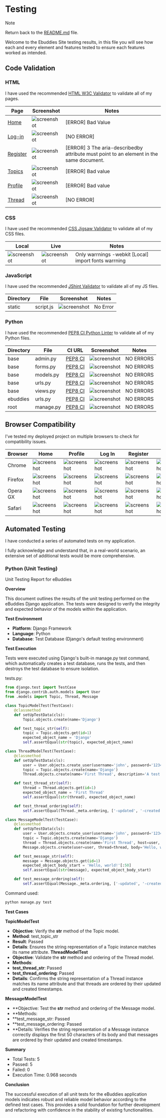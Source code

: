 # Testing

> [!NOTE]  
> Return back to the [README.md](README.md) file.

Welcome to the Ebuddies Site testing results, in this file you will see how each and every element and features tested to ensure each features worked as intended.

## Code Validation

### HTML

I have used the recommended [HTML W3C Validator](https://validator.w3.org) to validate all of my pages.

| Page | Screenshot | Notes |
| ---- | ---------- | ----- |
| [Home](https://ebuddies-42967ce5447d.herokuapp.com/) | ![screenshot](documentation/validation/html-home.png) | [ERROR] Bad Value |
| [Log-in](https://ebuddies-42967ce5447d.herokuapp.com/login/) | ![screenshot](documentation/validation/html-login.png) | [NO ERROR] |
| [Register](https://ebuddies-42967ce5447d.herokuapp.com/register/) | ![screenshot](documentation/validation/html-register.png) | [ERROR] 3 The aria-describedby attribute must point to an element in the same document.|
| [Topics](https://ebuddies-42967ce5447d.herokuapp.com/topics/) | ![screenshot](documentation/validation/html-topics.png) | [ERROR] Bad value |
| [Profile](https://ebuddies-42967ce5447d.herokuapp.com/profile/1/) | ![screenshot](documentation/validation/html-profile.png) | [ERROR] Bad value |
| [Thread](https://ebuddies-42967ce5447d.herokuapp.com/thread/8/) | ![screenshot](documentation/validation/html-thread.png) | [NO ERROR] |

### CSS

I have used the recommended [CSS Jigsaw Validator](https://jigsaw.w3.org/css-validator) to validate all of my CSS files.

| Local | Live | Notes |
| --- | --- | --- |
| ![screenshot](documentation/validation/css-local.png) | ![screenshot](documentation/validation/css-live.png) | Only warrnings -webkit [Local] import fonts warrning |

### JavaScript

I have used the recommended [JShint Validator](https://jshint.com) to validate all of my JS files.

| Directory | File | Screenshot | Notes |
| --- | --- | --- | --- |
| static | script.js | ![screenshot](documentation/validation/js-jshint.png) | No Error |

### Python

I have used the recommended [PEP8 CI Python Linter](https://pep8ci.herokuapp.com) to validate all of my Python files.

| Directory | File | CI URL | Screenshot | Notes |
| --- | --- | --- | --- | --- |
| base | admin.py | [PEP8 CI](https://pep8ci.herokuapp.com/https://raw.githubusercontent.com/JohnnySonTrinh/ebuddies/main/base/admin.py) | ![screenshot](documentation/validation/py-admin.png) | NO ERRORS |
| base | forms.py | [PEP8 CI](https://pep8ci.herokuapp.com/https://raw.githubusercontent.com/JohnnySonTrinh/ebuddies/main/base/forms.py) | ![screenshot](documentation/validation/py-forms.png) | NO ERRORS |
| base | models.py | [PEP8 CI](https://pep8ci.herokuapp.com/https://raw.githubusercontent.com/JohnnySonTrinh/ebuddies/main/base/models.py) | ![screenshot](documentation/validation/py-models.png) | NO ERRORS |
| base | urls.py | [PEP8 CI](https://pep8ci.herokuapp.com/https://raw.githubusercontent.com/JohnnySonTrinh/ebuddies/main/base/urls.py) | ![screenshot](documentation/validation/py-urls.png) | NO ERRORS |
| base | views.py | [PEP8 CI](https://pep8ci.herokuapp.com/https://raw.githubusercontent.com/JohnnySonTrinh/ebuddies/main/base/views.py) | ![screenshot](documentation/validation/py-views.png) | NO ERRORS |
| ebuddies | urls.py | [PEP8 CI](https://pep8ci.herokuapp.com/https://raw.githubusercontent.com/JohnnySonTrinh/ebuddies/main/ebuddies/urls.py) | ![screenshot](documentation/validation/py-urls-ebuddies.png) | NO ERRORS |
| root | manage.py | [PEP8 CI](https://pep8ci.herokuapp.com/https://raw.githubusercontent.com/JohnnySonTrinh/ebuddies/main/manage.py) | ![screenshot](documentation/validation/py-manage.png) |NO ERRORS |

## Browser Compatibility

I've tested my deployed project on multiple browsers to check for compatibility issues.

| Browser | Home | Profile | Log In | Register | Thread | Topic | Notes |
| ------- | ---- | ------- | ------ | -------- | ------ | ----- | ----- |
| Chrome | ![screenshot](documentation/browsers/chrome-home.png) | ![screenshot](documentation/browsers/chrome-profile.png) | ![screenshot](documentation/browsers/chrome-login.png) | ![screenshot](documentation/browsers/chrome-signup.png) | ![screenshot](documentation/browsers/chrome-thread.png) | ![screenshot](documentation/browsers/chrome-topics.png) | Works as expected |
| Firefox | ![screenshot](documentation/browsers/firefox-home.png) | ![screenshot](documentation/browsers/firefox-profile.png) | ![screenshot](documentation/browsers/firefox-login.png) | ![screenshot](documentation/browsers/firefox-signup.png) | ![screenshot](documentation/browsers/firefox-thread.png) | ![screenshot](documentation/browsers/firefox-topics.png) | Works as expected |
| Opera GX | ![screenshot](documentation/browsers/opera-gx-home.png) | ![screenshot](documentation/browsers/opera-gx-profile.png) | ![screenshot](documentation/browsers/opera-gx-login.png) | ![screenshot](documentation/browsers/opera-gx-signup.png) | ![screenshot](documentation/browsers/opera-gx-thread.png) | ![screenshot](documentation/browsers/opera-gx-topics.png) | Works as expected |
| Safari | ![screenshot](documentation/browsers/safari-home.png) | ![screenshot](documentation/browsers/safari-profile.png) | ![screenshot](documentation/browsers/safari-login.png) | ![screenshot](documentation/browsers/safari-signup.png) | ![screenshot](documentation/browsers/safari-thread.png) | ![screenshot](documentation/browsers/safari-topics.png) | Works as expected |

## Automated Testing

I have conducted a series of automated tests on my application.

I fully acknowledge and understand that, in a real-world scenario, an extensive set of additional tests would be more comprehensive.

### Python (Unit Testing)

Unit Testing Report for eBuddies

**Overview**

This document outlines the results of the unit testing performed on the eBuddies Django application. The tests were designed to verify the integrity and expected behavior of the models within the application.

**Test Environment**

- **Platform**: Django Framework
- **Language**: Python
- **Database**: Test Database (Django's default testing environment)

**Test Execution**

Tests were executed using Django's built-in manage.py test command, which automatically creates a test database, runs the tests, and then destroys the test database to ensure isolation.

tests.py:
```python
from django.test import TestCase
from django.contrib.auth.models import User
from .models import Topic, Thread, Message

class TopicModelTest(TestCase):
    @classmethod
    def setUpTestData(cls):
        Topic.objects.create(name='Django')

    def test_topic_str(self):
        topic = Topic.objects.get(id=1)
        expected_object_name = 'Django'
        self.assertEqual(str(topic), expected_object_name)

class ThreadModelTest(TestCase):
    @classmethod
    def setUpTestData(cls):
        user = User.objects.create_user(username='john', password='12345')
        topic = Topic.objects.create(name='Django')
        Thread.objects.create(name='First Thread', description='A test thread', host=user, topic=topic)

    def test_thread_str(self):
        thread = Thread.objects.get(id=1)
        expected_object_name = 'First Thread'
        self.assertEqual(str(thread), expected_object_name)

    def test_thread_ordering(self):
        self.assertEqual(Thread._meta.ordering, ['-updated', '-created'])

class MessageModelTest(TestCase):
    @classmethod
    def setUpTestData(cls):
        user = User.objects.create_user(username='john', password='12345')
        topic = Topic.objects.create(name='Django')
        thread = Thread.objects.create(name='First Thread', host=user, topic=topic)
        Message.objects.create(user=user, thread=thread, body='Hello, world!')

    def test_message_str(self):
        message = Message.objects.get(id=1)
        expected_object_body_start = 'Hello, world!'[:50]
        self.assertEqual(str(message), expected_object_body_start)

    def test_message_ordering(self):
        self.assertEqual(Message._meta.ordering, ['-updated', '-created'])
```
Command used:

```python
python manage.py test
```
**Test Cases**

**TopicModelTest**
- **Objective**: Verify the __str__ method of the Topic model.
- **Method**: test_topic_str
- **Result**: Passed
- **Details**: Ensures the string representation of a Topic instance matches its name attribute.
**ThreadModelTest**
- **Objective**: Validate the __str__ method and ordering of the Thread model.
- **Methods**:
- **test_thread_str**: Passed
- **test_thread_ordering**: Passed
- **Details**: Confirms the string representation of a Thread instance matches its name attribute and that threads are ordered by their updated and created timestamps.

**MessageModelTest**
- **Objective: Test the __str__ method and ordering of the Message model.
- **Methods:
- **test_message_str: Passed
- **test_message_ordering: Passed
- **Details: Verifies the string representation of a Message instance correctly displays the first 50 characters of its body and that messages are ordered by their updated and created timestamps.

**Summary**

- Total Tests: 5
- Passed: 5
- Failed: 0
- Execution Time: 0.968 seconds

**Conclusion**

The successful execution of all unit tests for the eBuddies application models indicates robust and reliable model behavior according to the defined test cases. This provides a solid foundation for further development and refactoring with confidence in the stability of existing functionalities.


